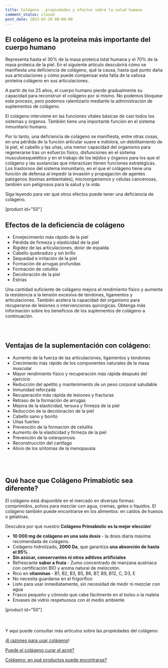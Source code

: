 ```yaml
---
title: Colágeno - propiedades y efectos sobre la salud humana
comment_status: closed
post_date: 2023-02-20 08:00:00
---
```

<!-- wp:heading -->
<h2>El colágeno es la proteína más importante del cuerpo humano</h2>
<!-- /wp:heading -->

<!-- wp:paragraph -->
<p>Representa hasta el 30% de la masa proteica total humana y el 70% de la masa proteica de la piel. En el siguiente artículo descubrirá cómo se manifiesta una deficiencia de colágeno, qué la causa, hasta qué punto daña sus articulaciones y cómo puede compensar esta falta de la valiosa proteína colágeno en sus articulaciones.</p>
<!-- /wp:paragraph -->

<!-- wp:paragraph -->
<p>A partir de los 25 años, el cuerpo humano pierde gradualmente su capacidad para reconstruir el colágeno por sí mismo. No podemos bloquear este proceso, pero podemos ralentizarlo mediante la administración de suplementos de colágeno.</p>
<!-- /wp:paragraph -->

<!-- wp:paragraph -->
<p>El colágeno interviene en las funciones vitales básicas de casi todos los sistemas y órganos. También tiene una importante función en el sistema inmunitario humano.</p>
<!-- /wp:paragraph -->

<!-- wp:paragraph -->
<p>Por lo tanto, una deficiencia de colágeno se manifiesta, entre otras cosas, en una pérdida de la función articular suave e indolora, un debilitamiento de la piel, el cabello y las uñas, una menor capacidad del organismo para regenerarse tras un esfuerzo físico, disfunciones en el sistema musculoesquelético y en el trabajo de los tejidos y órganos para los que el colágeno y las sustancias que interactúan tienen funciones estratégicas. Los trastornos del sistema inmunitario, en el que el colágeno tiene una función de defensa al impedir la invasión y propagación de agentes patógenos (toxinas ambientales), microorganismos y células cancerosas, también son peligrosos para la salud y la vida. </p>
<!-- /wp:paragraph -->

<!-- wp:paragraph -->
<p>Siga leyendo para ver qué otros efectos puede tener una deficiencia de colágeno.</p>
<!-- /wp:paragraph -->

<!-- wp:shortcode -->
[product id=&quot;50&quot;]
<!-- /wp:shortcode -->

<!-- wp:heading -->
<h2>Efectos de la deficiencia de colágeno</h2>
<!-- /wp:heading -->

<!-- wp:list -->
<ul><!-- wp:list-item -->
<li>Envejecimiento más rápido de la piel</li>
<!-- /wp:list-item -->

<!-- wp:list-item -->
<li>Pérdida de firmeza y elasticidad de la piel</li>
<!-- /wp:list-item -->

<!-- wp:list-item -->
<li>Rigidez de las articulaciones, dolor de espalda</li>
<!-- /wp:list-item -->

<!-- wp:list-item -->
<li>Cabello quebradizo y sin brillo</li>
<!-- /wp:list-item -->

<!-- wp:list-item -->
<li>Sequedad e irritación de la piel</li>
<!-- /wp:list-item -->

<!-- wp:list-item -->
<li>Formación de arrugas profundas</li>
<!-- /wp:list-item -->

<!-- wp:list-item -->
<li>Formación de celulitis</li>
<!-- /wp:list-item -->

<!-- wp:list-item -->
<li>Decoloración de la piel</li>
<!-- /wp:list-item -->

<!-- wp:list-item -->
<li>Estrías</li>
<!-- /wp:list-item --></ul>
<!-- /wp:list -->

<!-- wp:paragraph -->
<p>Una cantidad suficiente de colágeno mejora el rendimiento físico y aumenta la resistencia a la tensión excesiva de tendones, ligamentos y articulaciones. También acelera la capacidad del organismo para recuperarse de lesiones o intervenciones quirúrgicas. Obtenga más información sobre los beneficios de los suplementos de colágeno a continuación.</p>
<!-- /wp:paragraph -->

<!-- wp:spacer {"height":"30px"} -->
<div style="height:30px" aria-hidden="true" class="wp-block-spacer"></div>
<!-- /wp:spacer -->

<!-- wp:heading -->
<h2>Ventajas de la suplementación con colágeno:</h2>
<!-- /wp:heading -->

<!-- wp:list -->
<ul><!-- wp:list-item -->
<li>Aumento de la fuerza de las articulaciones, ligamentos y tendones</li>
<!-- /wp:list-item -->

<!-- wp:list-item -->
<li>Crecimiento más rápido de los componentes naturales de la masa muscular</li>
<!-- /wp:list-item -->

<!-- wp:list-item -->
<li>Mayor rendimiento físico y recuperación más rápida después del ejercicio</li>
<!-- /wp:list-item -->

<!-- wp:list-item -->
<li>Reducción del apetito y mantenimiento de un peso corporal saludable</li>
<!-- /wp:list-item -->

<!-- wp:list-item -->
<li>Inmunidad reforzada</li>
<!-- /wp:list-item -->

<!-- wp:list-item -->
<li>Recuperación más rápida de lesiones y fracturas</li>
<!-- /wp:list-item -->

<!-- wp:list-item -->
<li>Retraso de la formación de arrugas</li>
<!-- /wp:list-item -->

<!-- wp:list-item -->
<li>Mejora de la elasticidad, tersura y firmeza de la piel</li>
<!-- /wp:list-item -->

<!-- wp:list-item -->
<li>Reducción de la decoloración de la piel</li>
<!-- /wp:list-item -->

<!-- wp:list-item -->
<li>Cabello sano y bonito</li>
<!-- /wp:list-item -->

<!-- wp:list-item -->
<li>Uñas fuertes</li>
<!-- /wp:list-item -->

<!-- wp:list-item -->
<li>Prevención de la formación de celulitis</li>
<!-- /wp:list-item -->

<!-- wp:list-item -->
<li>Aumento de la elasticidad y firmeza de la piel</li>
<!-- /wp:list-item -->

<!-- wp:list-item -->
<li>Prevención de la osteoporosis</li>
<!-- /wp:list-item -->

<!-- wp:list-item -->
<li>Reconstrucción del cartílago</li>
<!-- /wp:list-item -->

<!-- wp:list-item -->
<li>Alivio de los síntomas de la menopausia</li>
<!-- /wp:list-item --></ul>
<!-- /wp:list -->

<!-- wp:spacer {"height":"39px"} -->
<div style="height:39px" aria-hidden="true" class="wp-block-spacer"></div>
<!-- /wp:spacer -->

<!-- wp:heading -->
<h2>Qué hace que Colágeno Primabiotic sea diferente?</h2>
<!-- /wp:heading -->

<!-- wp:paragraph -->
<p>El colágeno está disponible en el mercado en diversas formas: comprimidos, polvos para mezclar con agua, cremas, geles o líquidos. El colágeno también puede encontrarse en los alimentos: en caldos de huesos o gelatinas. </p>
<!-- /wp:paragraph -->

<!-- wp:paragraph -->
<p>Descubra por qué nuestro <strong>Colágeno Primabiotic es la mejor elección</strong>!</p>
<!-- /wp:paragraph -->

<!-- wp:list -->
<ul><!-- wp:list-item -->
<li><strong>10 000 mg de colágeno en una sola dosis </strong>- la dosis diaria máxima recomendada de colágeno.</li>
<!-- /wp:list-item -->

<!-- wp:list-item -->
<li>Colágeno hidrolizado, <strong>2000 Da</strong>, que garantiza <strong>una absorción de hasta el 95%</strong> .</li>
<!-- /wp:list-item -->

<!-- wp:list-item -->
<li><strong>Sin azúcar, conservantes ni otros aditivos artificiales</strong></li>
<!-- /wp:list-item -->

<!-- wp:list-item -->
<li>Refrescante <strong>sabor a fruta </strong>- Zumo concentrado de manzana austríaca con certificación BIO y aroma natural de melocotón.</li>
<!-- /wp:list-item -->

<!-- wp:list-item -->
<li>Rico en <strong>vitaminas </strong>- B1, B2, B3, B5, B6, B7, B9, B12, C, D3, E</li>
<!-- /wp:list-item -->

<!-- wp:list-item -->
<li>No necesita guardarse en el frigorífico</li>
<!-- /wp:list-item -->

<!-- wp:list-item -->
<li>Listo para usar inmediatamente, sin necesidad de medir ni mezclar con agua</li>
<!-- /wp:list-item -->

<!-- wp:list-item -->
<li>Frasco pequeño y cómodo que cabe fácilmente en el bolso o la maleta</li>
<!-- /wp:list-item -->

<!-- wp:list-item -->
<li>Envases de vidrio respetuosos con el medio ambiente</li>
<!-- /wp:list-item --></ul>
<!-- /wp:list -->

<!-- wp:shortcode -->
[product id=&quot;50&quot;]
<!-- /wp:shortcode -->

<!-- wp:spacer {"height":"22px"} -->
<div style="height:22px" aria-hidden="true" class="wp-block-spacer"></div>
<!-- /wp:spacer -->

<!-- wp:paragraph -->
<p>Y aquí puede consultar más artículos sobre las propiedades del colágeno:</p>
<!-- /wp:paragraph -->

<!-- wp:paragraph -->
<p>¡<a href="https://primabiotic.de/6-gruende-fuer-die-verwendung-von-kollagen/">6 razones para usar colágeno</a>!</p>
<!-- /wp:paragraph -->

<!-- wp:paragraph -->
<p><a href="https://primabiotic.de/kann-kollagen-akne-heilen/">Puede el colágeno curar el acné?</a></p>
<!-- /wp:paragraph -->

<!-- wp:paragraph -->
<p><a href="https://primabiotic.de/kollagen-in-welchen-produkten-ist-es-zu-finden/">Colágeno: en qué productos puede encontrarse?</a></p>
<!-- /wp:paragraph -->
